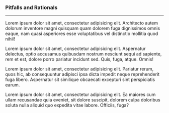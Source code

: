 ### Pitfalls and Rationals
---

Lorem ipsum dolor sit amet, consectetur adipisicing elit. Architecto autem dolorum inventore magni quisquam quam dolorem fuga dignissimos omnis eaque, nam quasi asperiores esse voluptatibus vel distinctio mollitia quod nihil!

Lorem ipsum dolor sit amet, consectetur adipisicing elit. Aspernatur delectus, optio accusamus quibusdam nostrum nesciunt sequi ad sapiente, rem et est, dolore porro pariatur incidunt sed. Quis, fuga, atque. Omnis!

Lorem ipsum dolor sit amet, consectetur adipisicing elit. Pariatur rerum, quos hic, ab consequuntur adipisci ipsa dicta impedit neque reprehenderit fuga libero. Aspernatur sit similique obcaecati excepturi sint perspiciatis earum.

Lorem ipsum dolor sit amet, consectetur adipisicing elit. Ea maiores cum ullam recusandae quia eveniet, sit dolore suscipit, dolorem culpa doloribus soluta nulla aliquid quo expedita vitae labore. Officiis, fuga?
